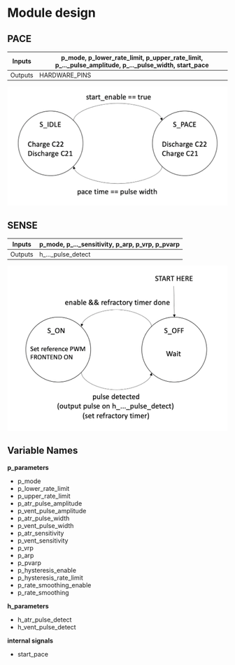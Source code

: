 
# Module design

## PACE
| Inputs | p\_mode, p\_lower\_rate\_limit, p\_upper\_rate\_limit, p\_...\_pulse\_amplitude, p\_...\_pulse\_width, start\_pace|
| --- | --- |
| Outputs | HARDWARE\_PINS |

![](https://github.com/aokit-mcmaster/lab1-group8/blob/master/images/PACE-state-diagram.png)

## SENSE
| Inputs | p\_mode, p\_...\_sensitivity, p\_arp, p\_vrp, p\_pvarp |
| --- | --- |
| Outputs | h\_...\_pulse\_detect |

![](https://github.com/aokit-mcmaster/lab1-group8/blob/master/images/SENSE-state-diagram.png)

## Variable Names

**p\_parameters**

- p\_mode
- p\_lower\_rate\_limit
- p\_upper\_rate\_limit
- p\_atr\_pulse\_amplitude
- p\_vent\_pulse\_amplitude
- p\_atr\_pulse\_width
- p\_vent\_pulse\_width
- p\_atr\_sensitivity
- p\_vent\_sensitivity
- p\_vrp
- p\_arp
- p\_pvarp
- p\_hysteresis\_enable
- p\_hysteresis\_rate\_limit
- p\_rate\_smoothing\_enable
- p\_rate\_smoothing

**h\_parameters**

- h\_atr\_pulse\_detect
- h\_vent\_pulse\_detect

**internal signals**

- start\_pace
